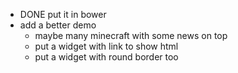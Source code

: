 * DONE put it in bower
* add a better demo
  * maybe many minecraft with some news on top
  * put a widget with link to show html
  * put a widget with round border too
